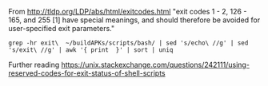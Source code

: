 From http://tldp.org/LDP/abs/html/exitcodes.html "exit codes 1 - 2, 126 - 165, and 255 [1] have special meanings, and should therefore be avoided for user-specified exit parameters."

```
grep -hr exit\  ~/buildAPKs/scripts/bash/ | sed 's/echo\ //g' | sed 's/exit\ //g' | awk '{ print  }' | sort | uniq
```
Further reading https://unix.stackexchange.com/questions/242111/using-reserved-codes-for-exit-status-of-shell-scripts 
